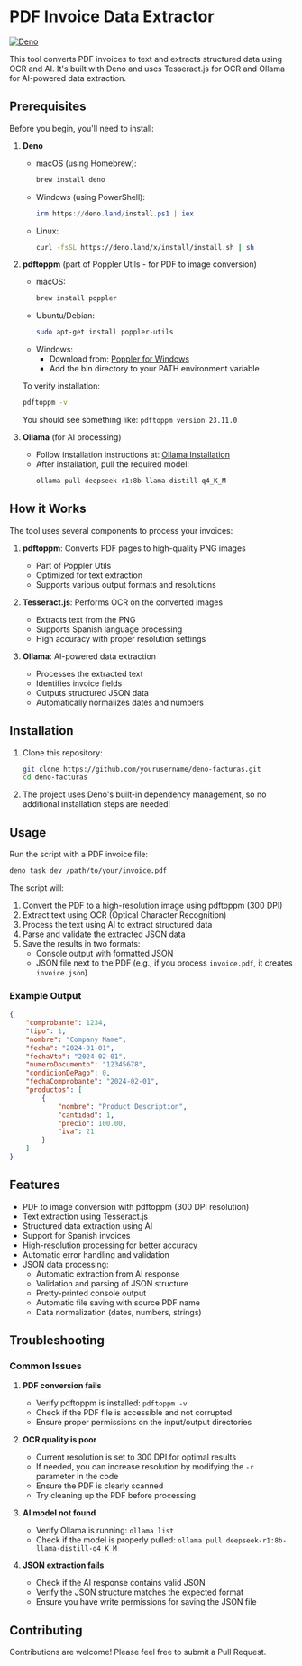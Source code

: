 # PDF Invoice Data Extractor

[![Deno](https://img.shields.io/badge/Deno-1.41-blue.svg)](https://deno.land)

This tool converts PDF invoices to text and extracts structured data using OCR and AI. It's built with Deno and uses Tesseract.js for OCR and Ollama for AI-powered data extraction.

## Prerequisites

Before you begin, you'll need to install:

1. **Deno**
   - macOS (using Homebrew):
     ```bash
     brew install deno
     ```
   - Windows (using PowerShell):
     ```powershell
     irm https://deno.land/install.ps1 | iex
     ```
   - Linux:
     ```bash
     curl -fsSL https://deno.land/x/install/install.sh | sh
     ```

2. **pdftoppm** (part of Poppler Utils - for PDF to image conversion)
   - macOS:
     ```bash
     brew install poppler
     ```
   - Ubuntu/Debian:
     ```bash
     sudo apt-get install poppler-utils
     ```
   - Windows:
     - Download from: [Poppler for Windows](http://blog.alivate.com.au/poppler-windows/)
     - Add the bin directory to your PATH environment variable
   
   To verify installation:
   ```bash
   pdftoppm -v
   ```
   You should see something like: `pdftoppm version 23.11.0`

3. **Ollama** (for AI processing)
   - Follow installation instructions at: [Ollama Installation](https://ollama.ai/download)
   - After installation, pull the required model:
     ```bash
     ollama pull deepseek-r1:8b-llama-distill-q4_K_M
     ```

## How it Works

The tool uses several components to process your invoices:

1. **pdftoppm**: Converts PDF pages to high-quality PNG images
   - Part of Poppler Utils
   - Optimized for text extraction
   - Supports various output formats and resolutions

2. **Tesseract.js**: Performs OCR on the converted images
   - Extracts text from the PNG
   - Supports Spanish language processing
   - High accuracy with proper resolution settings

3. **Ollama**: AI-powered data extraction
   - Processes the extracted text
   - Identifies invoice fields
   - Outputs structured JSON data
   - Automatically normalizes dates and numbers

## Installation

1. Clone this repository:
   ```bash
   git clone https://github.com/yourusername/deno-facturas.git
   cd deno-facturas
   ```

2. The project uses Deno's built-in dependency management, so no additional installation steps are needed!

## Usage

Run the script with a PDF invoice file:

```bash
deno task dev /path/to/your/invoice.pdf
```

The script will:
1. Convert the PDF to a high-resolution image using pdftoppm (300 DPI)
2. Extract text using OCR (Optical Character Recognition)
3. Process the text using AI to extract structured data
4. Parse and validate the extracted JSON data
5. Save the results in two formats:
   - Console output with formatted JSON
   - JSON file next to the PDF (e.g., if you process `invoice.pdf`, it creates `invoice.json`)

### Example Output

```json
{
    "comprobante": 1234,
    "tipo": 1,
    "nombre": "Company Name",
    "fecha": "2024-01-01",
    "fechaVto": "2024-02-01",
    "numeroDocumento": "12345678",
    "condicionDePago": 0,
    "fechaComprobante": "2024-02-01",
    "productos": [
        {
            "nombre": "Product Description",
            "cantidad": 1,
            "precio": 100.00,
            "iva": 21
        }
    ]
}
```

## Features

- PDF to image conversion with pdftoppm (300 DPI resolution)
- Text extraction using Tesseract.js
- Structured data extraction using AI
- Support for Spanish invoices
- High-resolution processing for better accuracy
- Automatic error handling and validation
- JSON data processing:
  - Automatic extraction from AI response
  - Validation and parsing of JSON structure
  - Pretty-printed console output
  - Automatic file saving with source PDF name
  - Data normalization (dates, numbers, strings)

## Troubleshooting

### Common Issues

1. **PDF conversion fails**
   - Verify pdftoppm is installed: `pdftoppm -v`
   - Check if the PDF file is accessible and not corrupted
   - Ensure proper permissions on the input/output directories

2. **OCR quality is poor**
   - Current resolution is set to 300 DPI for optimal results
   - If needed, you can increase resolution by modifying the `-r` parameter in the code
   - Ensure the PDF is clearly scanned
   - Try cleaning up the PDF before processing

3. **AI model not found**
   - Verify Ollama is running: `ollama list`
   - Check if the model is properly pulled: `ollama pull deepseek-r1:8b-llama-distill-q4_K_M`

4. **JSON extraction fails**
   - Check if the AI response contains valid JSON
   - Verify the JSON structure matches the expected format
   - Ensure you have write permissions for saving the JSON file

## Contributing

Contributions are welcome! Please feel free to submit a Pull Request.
